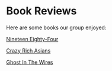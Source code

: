 
# Book Reviews

Here are some books our group enjoyed:

[Nineteen Eighty-Four](NineteenEighty-Four.md)

[Crazy Rich Asians](https://github.com/Simrank27/symmetrical-happiness/blob/main/Crazy%20Rich%20Asians%20README.md)

[Ghost In The Wires](https://github.com/Simrank27/symmetrical-happiness/new/Branch-2)
